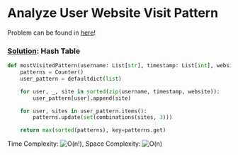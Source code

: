 # Analyze User Website Visit Pattern

Problem can be found in [here](https://leetcode.com/problems/analyze-user-website-visit-pattern/)!

### [Solution](/Hash%20Table/1152-AnalyzeUserWebsiteVisitPattern/solution.py): Hash Table

```python
def mostVisitedPattern(username: List[str], timestamp: List[int], website: List[str]) -> List[str]:
    patterns = Counter()
    user_pattern = defaultdict(list)

    for user, _, site in sorted(zip(username, timestamp, website)):
        user_pattern[user].append(site)

    for user, sites in user_pattern.items():
        patterns.update(set(combinations(sites, 3)))

    return max(sorted(patterns), key=patterns.get)
```

Time Complexity: ![O(n!)](<https://latex.codecogs.com/svg.image?\inline&space;O(n!)>), Space Complexity: ![O(n)](<https://latex.codecogs.com/svg.image?\inline&space;O(n)>)
